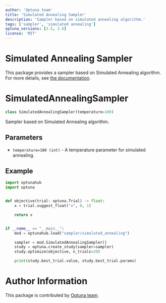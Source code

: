 ```yaml
---
author: 'Optuna team'
title: 'Simulated Annealing Sampler'
description: 'Sampler based on simulated annealing algorithm.'
tags: ['sampler', 'simulated annealing']
optuna_versions: [3.5, 3.6]
license: 'MIT'
---
```


Simulated Annealing Sampler
===

This package provides a sampler based on Simulated Annealing algorithm.
For more details, see [the documentation](https://optuna.readthedocs.io/en/stable/tutorial/20_recipes/005_user_defined_sampler.html).


# SimulatedAnnealingSampler

```python
class SimulatedAnnealingSampler(temperature=100)
```

Sampler based on Simulated Annealing algorithm.

## Parameters
- `temperature=100 (int)` - A temperature parameter for simulated annealing.


## Example

```python
import optunahub
import optuna


def objective(trial: optuna.Trial) -> float:
    x = trial.suggest_float("x", 0, 1)

    return x


if __name__ == "__main__":
    mod = optunahub.load("sampler/simulated_annealing")

    sampler = mod.SimulatedAnnealingSampler()
    study = optuna.create_study(sampler=sampler)
    study.optimize(objective, n_trials=20)

    print(study.best_trial.value, study.best_trial.params)
```

# Author Information

This package is contributed by [Optuna team](https://github.com/orgs/optuna/people).
